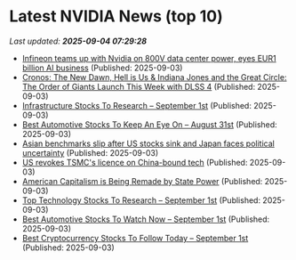 # Latest NVIDIA News (top 10)
_Last updated: **2025-09-04 07:29:28**_

- [Infineon teams up with Nvidia on 800V data center power, eyes EUR1 billion AI business](https://www.digitimes.com/news/a20250901PD216/infineon-data-nvidia-data-center-business.html) (Published: 2025-09-03)
- [Cronos: The New Dawn, Hell is Us & Indiana Jones and the Great Circle: The Order of Giants Launch This Week with DLSS 4](https://www.madshrimps.be/news/cronos-the-new-dawn-hell-is-us-indiana-jones-and-the-great-circle-the-order-of-giants-launch-this-week-with-dlss-4/) (Published: 2025-09-03)
- [Infrastructure Stocks To Research – September 1st](https://www.etfdailynews.com/2025/09/03/infrastructure-stocks-to-research-september-1st/) (Published: 2025-09-03)
- [Best Automotive Stocks To Keep An Eye On – August 31st](https://www.etfdailynews.com/2025/09/03/best-automotive-stocks-to-keep-an-eye-on-august-31st/) (Published: 2025-09-03)
- [Asian benchmarks slip after US stocks sink and Japan faces political uncertainty](https://abcnews.go.com/Business/wireStory/asian-benchmarks-slip-after-us-stocks-sink-japan-125203857) (Published: 2025-09-03)
- [US revokes TSMC's licence on China-bound tech](https://www.bbc.com/news/articles/creve4x8drgo) (Published: 2025-09-03)
- [American Capitalism is Being Remade by State Power](https://www.counterpunch.org/2025/09/03/american-capitalism-is-being-remade-by-state-power/) (Published: 2025-09-03)
- [Top Technology Stocks To Research – September 1st](https://www.etfdailynews.com/2025/09/03/top-technology-stocks-to-research-september-1st/) (Published: 2025-09-03)
- [Best Automotive Stocks To Watch Now – September 1st](https://www.etfdailynews.com/2025/09/03/best-automotive-stocks-to-watch-now-september-1st/) (Published: 2025-09-03)
- [Best Cryptocurrency Stocks To Follow Today – September 1st](https://www.etfdailynews.com/2025/09/03/best-cryptocurrency-stocks-to-follow-today-september-1st/) (Published: 2025-09-03)

